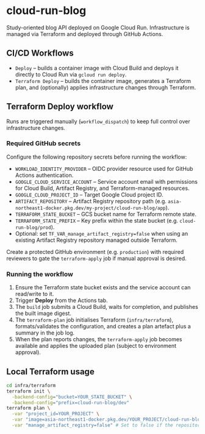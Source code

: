# cloud-run-blog

Study-oriented blog API deployed on Google Cloud Run. Infrastructure is managed via Terraform and deployed through GitHub Actions.

## CI/CD Workflows

- `Deploy` – builds a container image with Cloud Build and deploys it directly to Cloud Run via `gcloud run deploy`.
- `Terraform Deploy` – builds the container image, generates a Terraform plan, and (optionally) applies infrastructure changes through Terraform.

## Terraform Deploy workflow

Runs are triggered manually (`workflow_dispatch`) to keep full control over infrastructure changes.

### Required GitHub secrets

Configure the following repository secrets before running the workflow:

- `WORKLOAD_IDENTITY_PROVIDER` – OIDC provider resource used for GitHub Actions authentication.
- `GOOGLE_CLOUD_SERVICE_ACCOUNT` – Service account email with permissions for Cloud Build, Artifact Registry, and Terraform-managed resources.
- `GOOGLE_CLOUD_PROJECT_ID` – Target Google Cloud project ID.
- `ARTIFACT_REPOSITORY` – Artifact Registry repository path (e.g. `asia-northeast1-docker.pkg.dev/my-project/cloud-run-blog/app`).
- `TERRAFORM_STATE_BUCKET` – GCS bucket name for Terraform remote state.
- `TERRAFORM_STATE_PREFIX` – Key prefix within the state bucket (e.g. `cloud-run-blog/prod`).
- Optional: set `TF_VAR_manage_artifact_registry=false` when using an existing Artifact Registry repository managed outside Terraform.

Create a protected GitHub environment (e.g. `production`) with required reviewers to gate the `terraform-apply` job if manual approval is desired.

### Running the workflow

1. Ensure the Terraform state bucket exists and the service account can read/write to it.
2. Trigger **Deploy** from the Actions tab.
3. The `build` job submits a Cloud Build, waits for completion, and publishes the built image digest.
4. The `terraform-plan` job initialises Terraform (`infra/terraform`), formats/validates the configuration, and creates a plan artefact plus a summary in the job log.
5. When the plan reports changes, the `terraform-apply` job becomes available and applies the uploaded plan (subject to environment approval).

## Local Terraform usage

```bash
cd infra/terraform
terraform init \
  -backend-config="bucket=YOUR_STATE_BUCKET" \
  -backend-config="prefix=cloud-run-blog/dev"
terraform plan \
  -var "project_id=YOUR_PROJECT" \
  -var "image=asia-northeast1-docker.pkg.dev/YOUR_PROJECT/cloud-run-blog/app:latest" \
  -var "manage_artifact_registry=false" # Set to false if the repository already exists
```
